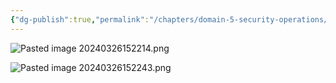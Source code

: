 ```yaml
---
{"dg-publish":true,"permalink":"/chapters/domain-5-security-operations/domain-5-security-operations/5-19-event-logging-best-practices/","noteIcon":""}
---
```



![Pasted image 20240326152214.png](/img/user/Pasted%20image%2020240326152214.png)

![Pasted image 20240326152243.png](/img/user/Pasted%20image%2020240326152243.png)